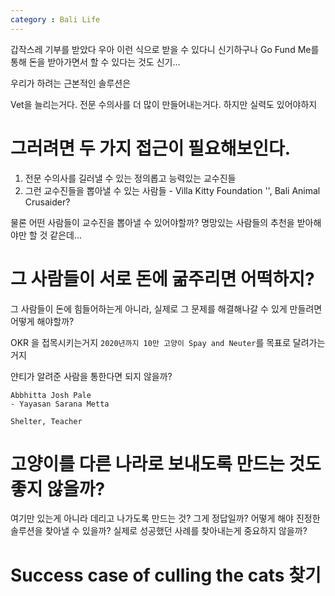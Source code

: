 ```yaml
---
category : Bali Life
---
```


갑작스레 기부를 받았다
우아
이런 식으로 받을 수 있다니
신기하구나
Go Fund Me를 통해 돈을 받아가면서 할 수 있다는 것도 신기...

우리가 하려는 근본적인 솔루션은

Vet을 늘리는거다.
전문 수의사를 더 많이 만들어내는거다.
하지만 실력도 있어야하지

# 그러려면 두 가지 접근이 필요해보인다.

1. 전문 수의사를 길러낼 수 있는 정의롭고 능력있는 교수진들
2. 그런 교수진들을 뽑아낼 수 있는 사람들 - Villa Kitty Foundation '', Bali Animal Crusaider? 

물론 어떤 사람들이 교수진을 뽑아낼 수 있어야할까? 명망있는 사람들의 추천을 받아해야만 할 것 같은데...

# 그 사람들이 서로 돈에 굶주리면 어떡하지?

그 사람들이 돈에 힘들어하는게 아니라, 실제로 그 문제를 해결해나갈 수 있게 만들려면 어떻게 해야할까?

OKR 을 접목시키는거지
`2020년까지 10만 고양이 Spay and Neuter`를 목표로 달려가는거지

얀티가 알려준 사람을 통한다면 되지 않을까?


```
Abbhitta Josh Pale
- Yayasan Sarana Metta

Shelter, Teacher
```

# 고양이를 다른 나라로 보내도록 만드는 것도 좋지 않을까?

여기만 있는게 아니라 데리고 나가도록 만드는 것?
그게 정답일까?
어떻게 해야 진정한 솔루션을 찾아낼 수 있을까?
실제로 성공했던 사례를 찾아내는게 중요하지 않을까?

# Success case of culling the cats 찾기







